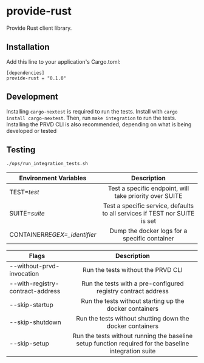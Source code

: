 # provide-rust

Provide Rust client library.

## Installation

Add this line to your application's Cargo.toml:

```
[dependencies]
provide-rust = "0.1.0"
```

## Development

Installing `cargo-nextest` is required to run the tests. Install with `cargo install cargo-nextest`. Then, run `make integration` to run the tests. Installing the PRVD CLI is also recommended, depending on what is being developed or tested

## Testing

`./ops/run_integration_tests.sh`

| Environment Variables         |                                Description                                 |
| ----------------------------- | :------------------------------------------------------------------------: |
| TEST=_test_                   |          Test a specific endpoint, will take priority over SUITE           |
| SUITE=_suite_                 | Test a specific service, defaults to all services if TEST nor SUITE is set |
| CONTAINER*REGEX=\_identifier* |               Dump the docker logs for a specific container                |

| Flags                            |                                              Description                                              |
| -------------------------------- | :---------------------------------------------------------------------------------------------------: |
| --without-prvd-invocation        |                                  Run the tests without the PRVD CLI                                   |
| --with-registry-contract-address |                     Run the tests with a pre-configured registry contract address                     |
| --skip-startup                   |                        Run the tests without starting up the docker containers                        |
| --skip-shutdown                  |                       Run the tests without shutting down the docker containers                       |
| --skip-setup                     | Run the tests without running the baseline setup function required for the baseline integration suite |
